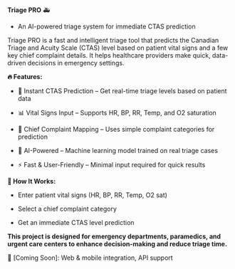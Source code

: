 **Triage PRO** 🚑

- An AI-powered triage system for immediate CTAS prediction


Triage PRO is a fast and intelligent triage tool that predicts the Canadian Triage and Acuity Scale (CTAS) level based on patient vital signs and a few key chief complaint details. It helps healthcare providers make quick, data-driven decisions in emergency settings.

**🔥 Features:**

- 🏥 Instant CTAS Prediction – Get real-time triage levels based on patient data

- 📊 Vital Signs Input – Supports HR, BP, RR, Temp, and O2 saturation

- 📝 Chief Complaint Mapping – Uses simple complaint categories for prediction

- 🤖 AI-Powered – Machine learning model trained on real triage cases

- ⚡ Fast & User-Friendly – Minimal input required for quick results

**🚀 How It Works:**

- Enter patient vital signs (HR, BP, RR, Temp, O2 sat)

- Select a chief complaint category

- Get an immediate CTAS level prediction

**This project is designed for emergency departments, paramedics, and urgent care centers to enhance decision-making and reduce triage time.**

🔗 [Coming Soon]: Web & mobile integration, API support

